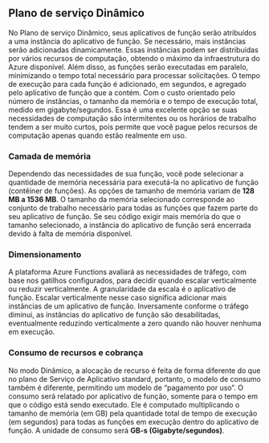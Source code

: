 ## Plano de serviço Dinâmico
No Plano de serviço Dinâmico, seus aplicativos de função serão atribuídos a uma instância do aplicativo de função. Se necessário, mais instâncias serão adicionadas dinamicamente. Essas instâncias podem ser distribuídas por vários recursos de computação, obtendo o máximo da infraestrutura do Azure disponível. Além disso, as funções serão executadas em paralelo, minimizando o tempo total necessário para processar solicitações. O tempo de execução para cada função é adicionado, em segundos, e agregado pelo aplicativo de função que a contém. Com o custo orientado pelo número de instâncias, o tamanho da memória e o tempo de execução total, medido em gigabyte/segundos. Essa é uma excelente opção se suas necessidades de computação são intermitentes ou os horários de trabalho tendem a ser muito curtos, pois permite que você pague pelos recursos de computação apenas quando estão realmente em uso.

### Camada de memória
Dependendo das necessidades de sua função, você pode selecionar a quantidade de memória necessária para executá-la no aplicativo de função (contêiner de funções). As opções de tamanho de memória variam de **128 MB a 1536 MB**. O tamanho da memória selecionado corresponde ao conjunto de trabalho necessário para todas as funções que fazem parte do seu aplicativo de função. Se seu código exigir mais memória do que o tamanho selecionado, a instância do aplicativo de função será encerrada devido à falta de memória disponível.

### Dimensionamento
A plataforma Azure Functions avaliará as necessidades de tráfego, com base nos gatilhos configurados, para decidir quando escalar verticalmente ou reduzir verticalmente. A granularidade da escala é o aplicativo de função. Escalar verticalmente nesse caso significa adicionar mais instâncias de um aplicativo de função. Inversamente conforme o tráfego diminui, as instâncias do aplicativo de função são desabilitadas, eventualmente reduzindo verticalmente a zero quando não houver nenhuma em execução.

### Consumo de recursos e cobrança
No modo Dinâmico, a alocação de recurso é feita de forma diferente do que no plano de Serviço de Aplicativo standard, portanto, o modelo de consumo também é diferente, permitindo um modelo de “pagamento por uso”. O consumo será relatado por aplicativo de função, somente para o tempo em que o código está sendo executado. Ele é computado multiplicando o tamanho de memória (em GB) pela quantidade total de tempo de execução (em segundos) para todas as funções em execução dentro do aplicativo de função. A unidade de consumo será **GB-s (Gigabyte/segundos)**.

<!---HONumber=AcomDC_0406_2016-->
